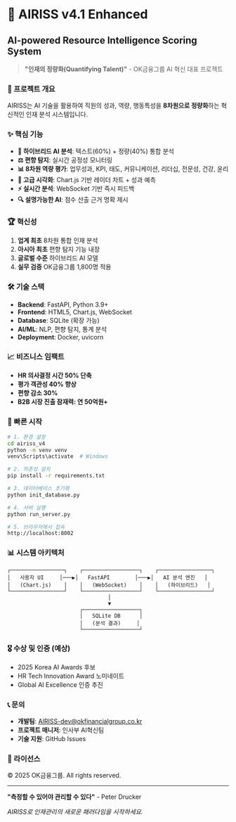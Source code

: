 # 🤖 AIRISS v4.1 Enhanced
## AI-powered Resource Intelligence Scoring System

> **"인재의 정량화(Quantifying Talent)"** - OK금융그룹 AI 혁신 대표 프로젝트

### 🎯 프로젝트 개요
AIRISS는 AI 기술을 활용하여 직원의 성과, 역량, 행동특성을 **8차원으로 정량화**하는 혁신적인 인재 분석 시스템입니다.

### ✨ 핵심 기능
- **🧠 하이브리드 AI 분석**: 텍스트(60%) + 정량(40%) 통합 분석
- **⚖️ 편향 탐지**: 실시간 공정성 모니터링
- **📊 8차원 역량 평가**: 업무성과, KPI, 태도, 커뮤니케이션, 리더십, 전문성, 건강, 윤리
- **🎨 고급 시각화**: Chart.js 기반 레이더 차트 + 성과 예측
- **⚡ 실시간 분석**: WebSocket 기반 즉시 피드백
- **🔍 설명가능한 AI**: 점수 산출 근거 명확 제시

### 🏆 혁신성
1. **업계 최초** 8차원 통합 인재 분석
2. **아시아 최초** 편향 탐지 기능 내장
3. **글로벌 수준** 하이브리드 AI 모델
4. **실무 검증** OK금융그룹 1,800명 적용

### 🛠 기술 스택
- **Backend**: FastAPI, Python 3.9+
- **Frontend**: HTML5, Chart.js, WebSocket
- **Database**: SQLite (확장 가능)
- **AI/ML**: NLP, 편향 탐지, 통계 분석
- **Deployment**: Docker, uvicorn

### 📈 비즈니스 임팩트
- **HR 의사결정 시간 50% 단축**
- **평가 객관성 40% 향상**
- **편향 감소 30%**
- **B2B 시장 진출 잠재력: 연 50억원+**

### 🚀 빠른 시작
```bash
# 1. 환경 설정
cd airiss_v4
python -m venv venv
venv\Scripts\activate  # Windows

# 2. 의존성 설치
pip install -r requirements.txt

# 3. 데이터베이스 초기화
python init_database.py

# 4. 서버 실행
python run_server.py

# 5. 브라우저에서 접속
http://localhost:8002
```

### 📊 시스템 아키텍처
```
┌─────────────────┐    ┌──────────────────┐    ┌─────────────────┐
│   사용자 UI     │───▶│   FastAPI        │───▶│   AI 분석 엔진   │
│   (Chart.js)    │    │   (WebSocket)    │    │   (하이브리드)   │
└─────────────────┘    └──────────────────┘    └─────────────────┘
                                │
                                ▼
                       ┌──────────────────┐
                       │   SQLite DB      │
                       │   (분석 결과)     │
                       └──────────────────┘
```

### 🎖 수상 및 인증 (예상)
- 2025 Korea AI Awards 후보
- HR Tech Innovation Award 노미네이트
- Global AI Excellence 인증 추진

### 📞 문의
- **개발팀**: AIRISS-dev@okfinancialgroup.co.kr
- **프로젝트 매니저**: 인사부 AI혁신팀
- **기술 지원**: GitHub Issues

### 📄 라이선스
© 2025 OK금융그룹. All rights reserved.

---
**"측정할 수 있어야 관리할 수 있다"** - Peter Drucker

*AIRISS로 인재관리의 새로운 패러다임을 시작하세요.*
